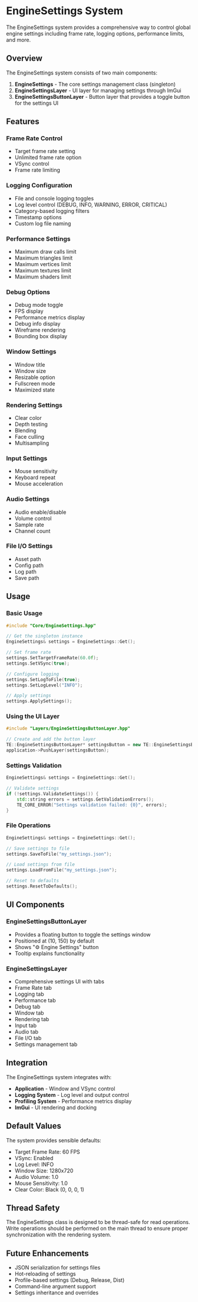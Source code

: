 # EngineSettings System

The EngineSettings system provides a comprehensive way to control global engine settings including frame rate, logging options, performance limits, and more.

## Overview

The EngineSettings system consists of two main components:

1. **EngineSettings** - The core settings management class (singleton)
2. **EngineSettingsLayer** - UI layer for managing settings through ImGui
3. **EngineSettingsButtonLayer** - Button layer that provides a toggle button for the settings UI

## Features

### Frame Rate Control
- Target frame rate setting
- Unlimited frame rate option
- VSync control
- Frame rate limiting

### Logging Configuration
- File and console logging toggles
- Log level control (DEBUG, INFO, WARNING, ERROR, CRITICAL)
- Category-based logging filters
- Timestamp options
- Custom log file naming

### Performance Settings
- Maximum draw calls limit
- Maximum triangles limit
- Maximum vertices limit
- Maximum textures limit
- Maximum shaders limit

### Debug Options
- Debug mode toggle
- FPS display
- Performance metrics display
- Debug info display
- Wireframe rendering
- Bounding box display

### Window Settings
- Window title
- Window size
- Resizable option
- Fullscreen mode
- Maximized state

### Rendering Settings
- Clear color
- Depth testing
- Blending
- Face culling
- Multisampling

### Input Settings
- Mouse sensitivity
- Keyboard repeat
- Mouse acceleration

### Audio Settings
- Audio enable/disable
- Volume control
- Sample rate
- Channel count

### File I/O Settings
- Asset path
- Config path
- Log path
- Save path

## Usage

### Basic Usage

```cpp
#include "Core/EngineSettings.hpp"

// Get the singleton instance
EngineSettings& settings = EngineSettings::Get();

// Set frame rate
settings.SetTargetFrameRate(60.0f);
settings.SetVSync(true);

// Configure logging
settings.SetLogToFile(true);
settings.SetLogLevel("INFO");

// Apply settings
settings.ApplySettings();
```

### Using the UI Layer

```cpp
#include "Layers/EngineSettingsButtonLayer.hpp"

// Create and add the button layer
TE::EngineSettingsButtonLayer* settingsButton = new TE::EngineSettingsButtonLayer();
application->PushLayer(settingsButton);
```

### Settings Validation

```cpp
EngineSettings& settings = EngineSettings::Get();

// Validate settings
if (!settings.ValidateSettings()) {
    std::string errors = settings.GetValidationErrors();
    TE_CORE_ERROR("Settings validation failed: {0}", errors);
}
```

### File Operations

```cpp
EngineSettings& settings = EngineSettings::Get();

// Save settings to file
settings.SaveToFile("my_settings.json");

// Load settings from file
settings.LoadFromFile("my_settings.json");

// Reset to defaults
settings.ResetToDefaults();
```

## UI Components

### EngineSettingsButtonLayer
- Provides a floating button to toggle the settings window
- Positioned at (10, 150) by default
- Shows "⚙️ Engine Settings" button
- Tooltip explains functionality

### EngineSettingsLayer
- Comprehensive settings UI with tabs
- Frame Rate tab
- Logging tab
- Performance tab
- Debug tab
- Window tab
- Rendering tab
- Input tab
- Audio tab
- File I/O tab
- Settings management tab

## Integration

The EngineSettings system integrates with:

- **Application** - Window and VSync control
- **Logging System** - Log level and output control
- **Profiling System** - Performance metrics display
- **ImGui** - UI rendering and docking

## Default Values

The system provides sensible defaults:

- Target Frame Rate: 60 FPS
- VSync: Enabled
- Log Level: INFO
- Window Size: 1280x720
- Audio Volume: 1.0
- Mouse Sensitivity: 1.0
- Clear Color: Black (0, 0, 0, 1)

## Thread Safety

The EngineSettings class is designed to be thread-safe for read operations. Write operations should be performed on the main thread to ensure proper synchronization with the rendering system.

## Future Enhancements

- JSON serialization for settings files
- Hot-reloading of settings
- Profile-based settings (Debug, Release, Dist)
- Command-line argument support
- Settings inheritance and overrides 